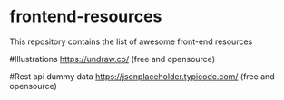 # frontend-resources
This repository contains the list of awesome front-end resources

#Illustrations
  https://undraw.co/ (free and opensource)
  
#Rest api dummy data
  https://jsonplaceholder.typicode.com/ (free and opensource)
